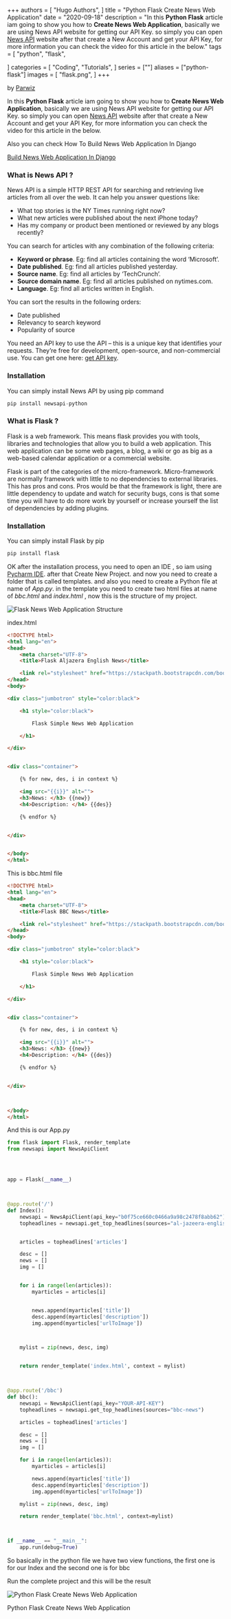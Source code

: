 +++
authors = [
    "Hugo Authors",
]
title = "Python Flask Create News Web Application"
date = "2020-09-18"
description = "In this  **Python Flask**  article iam going to show you how to  **Create News Web Application**, basically we are using News API website for getting our API Key. so simply you can open  [News API](https://newsapi.org/)  website after that create a New Account and get your API Key, for more information you can check the video for this article in the below."
tags = [
    "python",
    "flask",
 
]
categories = [
    "Coding",
    "Tutorials",
]
series = [""]
aliases = ["python-flask"]
images = [
    "flask.png",
]
+++

by  [Parwiz](https://codeloop.org/author/parwiz/ "View all posts by Parwiz")

In this  **Python Flask**  article iam going to show you how to  **Create News Web Application**, basically we are using News API website for getting our API Key. so simply you can open  [News API](https://newsapi.org/)  website after that create a New Account and get your API Key, for more information you can check the video for this article in the below.

Also you can check How To Build News Web Application In Django

[Build News Web Application In Django](https://codeloop.org/how-to-build-news-application-in-python-django/)

### **What is News API ?**

News API is a simple HTTP REST API for searching and retrieving live articles from all over the web. It can help you answer questions like:

-   What top stories is the NY Times running right now?
-   What new articles were published about the next iPhone today?
-   Has my company or product been mentioned or reviewed by any blogs recently?

You can search for articles with any combination of the following criteria:

-   **Keyword or phrase**. Eg: find all articles containing the word ‘Microsoft’.
-   **Date published**. Eg: find all articles published yesterday.
-   **Source name**. Eg: find all articles by ‘TechCrunch’.
-   **Source domain name**. Eg: find all articles published on nytimes.com.
-   **Language**. Eg: find all articles written in English.

You can sort the results in the following orders:

-   Date published
-   Relevancy to search keyword
-   Popularity of source

You need an API key to use the API – this is a unique key that identifies your requests. They’re free for development, open-source, and non-commercial use. You can get one here: [get API key](https://newsapi.org/register).

### **Installation**

You can simply install News API by using pip command


```py
pip install newsapi-python
```
### **What is Flask ?**

Flask is a web framework. This means flask provides you with tools, libraries and technologies that allow you to build a web application. This web application can be some web pages, a blog, a wiki or go as big as a web-based calendar application or a commercial website.

Flask is part of the categories of the micro-framework. Micro-framework are normally framework with little to no dependencies to external libraries. This has pros and cons. Pros would be that the framework is light, there are little dependency to update and watch for security bugs, cons is that some time you will have to do more work by yourself or increase yourself the list of dependencies by adding plugins.

### **Installation**

You can simply install Flask by pip


```py
pip install flask
```
OK after the installation process, you need to open an IDE , so iam using  [Pycharm IDE](https://www.jetbrains.com/pycharm/). after that Create New Project. and now you need to create a folder that is called templates. and also you need to create a Python file at name of  _App.py_. in the template you need to create two html files at name of  _bbc.html_  and  _index.html_  , now this is the structure of my project.

![Flask News Web Application Structure ](https://codeloop.org/wp-content/uploads/2019/12/python-flask-news-web-application.png)

index.html
```html
<!DOCTYPE html>
<html lang="en">
<head>
    <meta charset="UTF-8">
    <title>Flask Aljazera English News</title>

    <link rel="stylesheet" href="https://stackpath.bootstrapcdn.com/bootstrap/4.3.1/css/bootstrap.min.css" integrity="sha384-ggOyR0iXCbMQv3Xipma34MD+dH/1fQ784/j6cY/iJTQUOhcWr7x9JvoRxT2MZw1T" crossorigin="anonymous">
</head>
<body>

<div class="jumbotron" style="color:black">

    <h1 style="color:black">

        Flask Simple News Web Application

    </h1>

</div>


<div class="container">

    {% for new, des, i in context %}

    <img src="{{i}}" alt="">
    <h3>News: </h3> {{new}}
    <h4>Description: </h4> {{des}}

    {% endfor %}


</div>


</body>
</html>
```


This is bbc.html file
```html
<!DOCTYPE html>
<html lang="en">
<head>
    <meta charset="UTF-8">
    <title>Flask BBC News</title>

    <link rel="stylesheet" href="https://stackpath.bootstrapcdn.com/bootstrap/4.3.1/css/bootstrap.min.css" integrity="sha384-ggOyR0iXCbMQv3Xipma34MD+dH/1fQ784/j6cY/iJTQUOhcWr7x9JvoRxT2MZw1T" crossorigin="anonymous">
</head>
<body>

<div class="jumbotron" style="color:black">

    <h1 style="color:black">

        Flask Simple News Web Application

    </h1>

</div>


<div class="container">

    {% for new, des, i in context %}

    <img src="{{i}}" alt="">
    <h3>News: </h3> {{new}}
    <h4>Description: </h4> {{des}}

    {% endfor %}


</div>



</body>
</html>


```



And this is our App.py
```py
from flask import Flask, render_template
from newsapi import NewsApiClient




app = Flask(__name__)



@app.route('/')
def Index():
    newsapi = NewsApiClient(api_key="b0f75ce660c0466a9a98c2478f8abb62")
    topheadlines = newsapi.get_top_headlines(sources="al-jazeera-english")


    articles = topheadlines['articles']

    desc = []
    news = []
    img = []


    for i in range(len(articles)):
        myarticles = articles[i]


        news.append(myarticles['title'])
        desc.append(myarticles['description'])
        img.append(myarticles['urlToImage'])



    mylist = zip(news, desc, img)


    return render_template('index.html', context = mylist)



@app.route('/bbc')
def bbc():
    newsapi = NewsApiClient(api_key="YOUR-API-KEY")
    topheadlines = newsapi.get_top_headlines(sources="bbc-news")

    articles = topheadlines['articles']

    desc = []
    news = []
    img = []

    for i in range(len(articles)):
        myarticles = articles[i]

        news.append(myarticles['title'])
        desc.append(myarticles['description'])
        img.append(myarticles['urlToImage'])

    mylist = zip(news, desc, img)

    return render_template('bbc.html', context=mylist)



if __name__ == "__main__":
    app.run(debug=True)

```

So basically in the python file we have two view functions, the first one is for our Index and the second one is for bbc

Run the complete project and this will be the result

![Python Flask Create News Web Application](https://codeloop.org/wp-content/uploads/2019/12/flask-news-web-app.png)

Python Flask Create News Web Application

